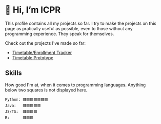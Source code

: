 # 👋 Hi, I’m ICPR

This profile contains all my projects so far. I try to make the projects on this page as pratically useful as possible, even to those without any programming experience. They speak for themselves.

Check out the projects I've made so far:

- [Timetable/Enrollment Tracker](https://icprplshelp.github.io/UofT-Enrollment-Tracker/)
- [Timetable Prototype](https://icprplshelp.github.io/UofT-Timetable-Prototype-V2/)

## Skills

How good I'm at, when it comes to programming languages. Anything below two squares is not displayed here.

```
Python: 🟦🟦🟦🟦🟦🟦🟦
Java:   🟦🟦🟦🟦🟦
JS/TS:  🟦🟦🟦🟦
R:      🟦🟦🟦
```

<!---
ICPRplshelp/ICPRplshelp is a ✨ special ✨ repository because its `README.md` (this file) appears on your GitHub profile.
You can click the Preview link to take a look at your changes.
--->
